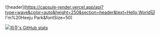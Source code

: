 
![header](https://capsule-render.vercel.app/api?type=wave&color=auto&height=250&section=header&text=Hello,World🐱 I'm%20Heeju Park&fontSize=50)

[![희주's GitHub stats](https://github-readme-stats.vercel.app/api?username=heejucherish&theme=tokyonight)](https://github.com/anuraghazra/github-readme-stats)
